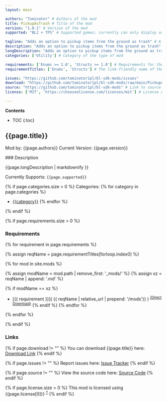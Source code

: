 ```yaml
---
layout: main

authors: "Tominator" # Authors of the mod
title: PickupAsTrash # Title of the mod
version: "1.0.1" # Version of the mod
supported: "BL2 + TPS" # Supported games; currently can only display as "BL2", "BL2 + TPS", or "TPS"

tagline: "Adds an option to pickup items from the ground as trash" # A short description of the mod itself.
description: "Adds an option to pickup items from the ground as trash" # This is set in order to keep the SEO proper
longDescription: "Adds an option to pickup items from the ground as trash.\nYou can use your Secondary Use (default Q) on item on the ground to pick it up. Such items will be automatically marked as trash, so you can sell it at a vendor faster.\nThere is a built-in setting to disable the tooltip." # Description of what the mod can do
categories: ['Utility'] # Category of the type of mod

requirements: ['Enums >= 1.0', 'Structs >= 1.0'] # Requirements for the given mod
requirementTitles: ['Enums', 'Structs'] # The link-friendly name of the requirements

issues: "https://github.com/tominator1pl/bl-sdk-mods/issues"
download: "https://github.com/tominator1pl/bl-sdk-mods/raw/main/PickupAsTrash/PickupAsTrash.zip"
source: "https://github.com/tominator1pl/bl-sdk-mods" # Link to source code
license: ['MIT', 'https://choosealicense.com/licenses/mit'] # License name, link about the license from https://choosealicense.com/

---
```

**Contents**
* TOC
{:toc}

## {{page.title}}

Mod by: {{page.authors}}
Current Version: {{page.version}}

<p></p>
### Description

{{page.longDescription | markdownify }}

Currently Supports: `{{page.supported}}`

{% if page.categories.size > 0 %}
Categories:
{% for category in page.categories %}
  * [{{category}}](/types/{{category}})
{% endfor %}
<p></p>
{% endif %}

{% if page.requirements.size > 0 %}
### Requirements

{% for requirement in page.requirements %}

{% assign reqName = page.requirementTitles[forloop.index0] %}

{% for mod in site.mods %}

{% assign modName = mod.path | remove_first: '_mods/' %}
{% assign xz = reqName | append: '.md' %}

{% if modName == xz %}
* [{{ requirement }}]( {{ reqName | relative_url | prepend: '/mods'}} ) <sup>[(Direct Download)]({{mod.download}})</sup>
{% endif %}
{% endfor %}

{% endfor %}
<p></p>
{% endif %}

### Links

{% if page.download != "" %}
You can download {{page.title}} here: [Download Link]({{page.download}})
{% endif %}

{% if page.issues != "" %}
Report issues here: [Issue Tracker]({{page.issues}})
{% endif %}

{% if page.source != "" %}
View the source code here: [Source Code]({{page.source}})
{% endif %}

{% if page.license.size > 0 %}
This mod is licensed using {{page.license[0]}} <sup>[?]({{page.license[1]}})</sup>
{% endif %}
